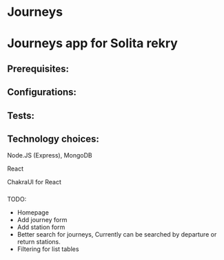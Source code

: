 # Journeys
# Journeys app for Solita rekry

## Prerequisites: 

## Configurations:

## Tests:

## Technology choices:
Node.JS (Express), MongoDB

React

ChakraUI for React


###
TODO:
   - Homepage
   - Add journey form
   - Add station form
   - Better search for journeys, Currently can be searched by departure or return stations.
   - Filtering for list tables

